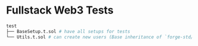 # Fullstack Web3 Tests

```py
test
├── BaseSetup.t.sol # have all setups for tests
└── Utils.t.sol # can create new users (Base inheritance of `forge-std/Tests.sol`)
```
